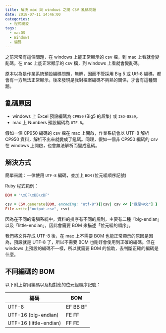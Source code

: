 ```yaml
---
title: 解決 mac 與 windows 之間 CSV 亂碼問題
date: 2018-07-11 14:46:00
categories:
  - 程式開發
tags:
  - macOS
  - Windows
  - 編碼
---
```


之前常常有這個問題，在 windows 上能正常顯示的 csv 檔，到 mac 上看就會變亂碼。在 mac 上能正常顯示的 csv 檔，到 windows 上看就會變亂碼。

原本以為是作業系統預設編碼問題，無解，因而不管採用 Big 5 或 Utf-8 編碼，都會有一方無法正常顯示。後來發現是我對檔案編碼不夠熟的關係，才會有這種問題。

## 亂碼原因

- windows 上 Excel 預設編碼為 `CP950` (Big5 的超集) 或 `ISO-8859`。
- mac 上 Numbers 預設編碼為 `UTF-8`。

假如一個 CP950 編碼的 csv 檔在 mac 上開啟，作業系統會以 UTF-8 解析 CP950 資料，解析不出來就變成了亂碼。同理，假如一個非 CP950 編碼的 csv 在 windows 上開啟，也會無法解析而變成亂碼。


## 解決方式

簡單來說：一律使用 `UTF-8` 編碼，並加上 `BOM` (位元組順序記號)

Ruby 程式範例：

```rb
BOM = "\xEF\xBB\xBF"

csv = CSV.generate(BOM, encoding: "utf-8"){|csv| csv << ["我是中文"] }
File.write("output.csv", csv)
```

因為在不同的電腦系統中，資料的排序有不同的規則，主要有二種「big-endian」以及「little-endian」，因此會需要 BOM 來描述「位元組的順序」。

我們將文件存成 UTF-8 後，在 mac 上不需要 BOM 也能正常顯示的原因是因為，預設就是 UTF-8 了，所以不需要 BOM 也剛好會使用到正確的編碼。但在 windows 上預設的編碼不一樣，所以就需要 BOM 的協助，去判斷正確的編碼是什麼。

## 不同編碼的 BOM

以下附上常用編碼以及相對應的位元組順序記號：

編碼                    | BOM      |
-----------------------|----------|
UTF-8                  | EF BB BF |
UTF-16 (big-endian)    | FE FF    |
UTF-16 (little-endian) | FF FE    |

